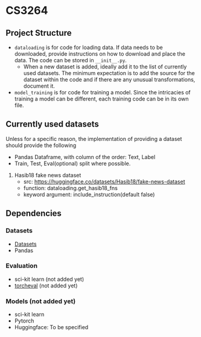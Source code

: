 # CS3264

## Project Structure
- `dataloading` is for code for loading data. If data needs to be downloaded, provide instructions on how to download and place the data. The code can be stored in `__init__.py`.
  - When a new dataset is added, ideally add it to the list of currently used datasets. The minimum expectation is to add the source for the dataset within the code and if there are any unusual transformations, document it.
- `model_training` is for code for training a model. Since the intricacies of training a model can be different, each training code can be in its own file.

## Currently used datasets
Unless for a specific reason, the implementation of providing a dataset should provide the following
- Pandas Dataframe, with column of the order: Text, Label
- Train, Test, Eval(optional) split where possible.

1. Hasib18 fake news dataset
   - src: https://huggingface.co/datasets/Hasib18/fake-news-dataset
   - function: dataloading.get_hasib18_fns
   - keyword argument: include_instruction(default false)

## Dependencies
### Datasets
- [Datasets](https://huggingface.co/docs/hub/datasets-usage)
- Pandas

### Evaluation
- sci-kit learn (not added yet)
- [torcheval](https://pytorch.org/torcheval/main/torcheval.metrics.html) (not added yet)

### Models (not added yet)
- sci-kit learn 
- Pytorch
- Huggingface: To be specified

